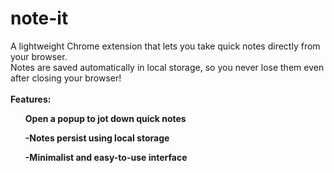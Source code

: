 # note-it
A lightweight Chrome extension that lets you take quick notes directly from your browser.<br>
Notes are saved automatically in local storage, so you never lose them even after closing your browser!<br><br>
<b>Features:<b>
<ol>Open a popup to jot down quick notes</ol>
<ol>-Notes persist using local storage</ol>
<ol>-Minimalist and easy-to-use interface</ol>